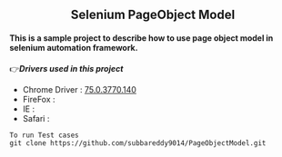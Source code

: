 <h2 align="center">Selenium PageObject Model</h2>
<h4>This is a sample project to describe how to use page object model in selenium automation framework.</h4>

👉***Drivers used in this project***
* Chrome Driver : [75.0.3770.140](http://chromedriver.chromium.org/)
* FireFox       : 
* IE            :
* Safari        :

```
To run Test cases
git clone https://github.com/subbareddy9014/PageObjectModel.git
```